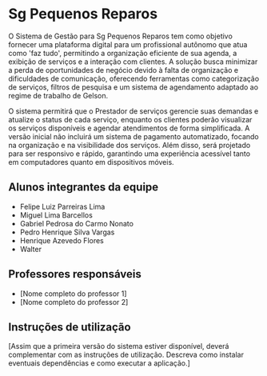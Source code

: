 # Sg Pequenos Reparos

  O Sistema de Gestão para Sg Pequenos Reparos tem como objetivo fornecer uma plataforma digital para um profissional autônomo que atua como 'faz tudo', permitindo a organização eficiente de sua agenda, a exibição de serviços e a interação com clientes. A solução busca minimizar a perda de oportunidades de negócio devido à falta de organização e dificuldades de comunicação, oferecendo ferramentas como categorização de serviços, filtros de pesquisa e um sistema de agendamento adaptado ao regime de trabalho de Gelson.

  O sistema permitirá que o Prestador de serviços gerencie suas demandas e atualize o status de cada serviço, enquanto os clientes poderão visualizar os serviços disponíveis e agendar atendimentos de forma simplificada. A versão inicial não incluirá um sistema de pagamento automatizado, focando na organização e na visibilidade dos serviços. Além disso, será projetado para ser responsivo e rápido, garantindo uma experiência acessível tanto em computadores quanto em dispositivos móveis.

## Alunos integrantes da equipe

* Felipe Luiz Parreiras Lima
* Miguel Lima Barcellos
* Gabriel Pedrosa do Carmo Nonato
* Pedro Henrique Silva Vargas
* Henrique Azevedo Flores
* Walter

## Professores responsáveis

* [Nome completo do professor 1]
* [Nome completo do professor 2]

## Instruções de utilização

[Assim que a primeira versão do sistema estiver disponível, deverá complementar com as instruções de utilização. Descreva como instalar eventuais dependências e como executar a aplicação.]
